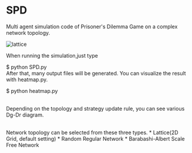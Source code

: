 # SPD
Multi agent simulation code of Prisoner's Dilemma Game on a complex network topology.<br>

![lattice](https://user-images.githubusercontent.com/39644776/41784084-9bb5b1b4-7679-11e8-87be-2401128dd9a6.png)

When running the simulation,just type <br>

$ python SPD.py <br>
After that, many output files will be generated. You can visualize the result with heatmap.py.<br>

$ python heatmap.py <br>
<br>

Depending on the topology and strategy update rule, you can see various Dg-Dr diagram.


<br>
Network topology can be selected from these three types.
* Lattice(2D Grid, default setting)
* Random Regular Network
* Barabashi-Albert Scale Free Network
<br>
<br>
